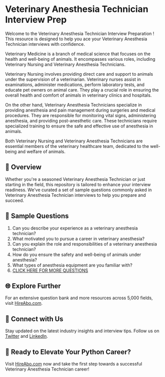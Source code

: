 # Veterinary Anesthesia Technician Interview Prep

Welcome to the Veterinary Anesthesia Technician Interview Preparation ! This resource is designed to help you ace your Veterinary Anesthesia Technician interviews with confidence.

Veterinary Medicine is a branch of medical science that focuses on the health and well-being of animals. It encompasses various roles, including Veterinary Nursing and Veterinary Anesthesia Technicians. 

Veterinary Nursing involves providing direct care and support to animals under the supervision of a veterinarian. Veterinary nurses assist in examinations, administer medications, perform laboratory tests, and educate pet owners on animal care. They play a crucial role in ensuring the overall health and comfort of animals in veterinary clinics and hospitals.

On the other hand, Veterinary Anesthesia Technicians specialize in providing anesthesia and pain management during surgeries and medical procedures. They are responsible for monitoring vital signs, administering anesthesia, and providing post-anesthetic care. These technicians require specialized training to ensure the safe and effective use of anesthesia in animals.

Both Veterinary Nursing and Veterinary Anesthesia Technicians are essential members of the veterinary healthcare team, dedicated to the well-being and welfare of animals.

## 🚀 Overview

Whether you're a seasoned Veterinary Anesthesia Technician or just starting in the field, this repository is tailored to enhance your interview readiness. We've curated a set of sample questions commonly asked in Veterinary Anesthesia Technician interviews to help you prepare and succeed.

## 📝 Sample Questions

1. Can you describe your experience as a veterinary anesthesia technician?
2. What motivated you to pursue a career in veterinary anesthesia?
3. Can you explain the role and responsibilities of a veterinary anesthesia technician?
4. How do you ensure the safety and well-being of animals under anesthesia?
5. What types of anesthesia equipment are you familiar with?
6. [CLICK HERE FOR MORE QUESTIONS](https://hireabo.com/job/24_1_38/Veterinary%20Anesthesia%20Technician)

## 🌐 Explore Further

For an extensive question bank and more resources across 5,000 fields, visit [HireAbo.com](https://www.hireabo.com).

## 📱 Connect with Us

Stay updated on the latest industry insights and interview tips. Follow us on [Twitter](https://twitter.com/hireabo) and [LinkedIn](https://www.linkedin.com/in/hire-abo-3609972a8/).

## 🚀 Ready to Elevate Your Python Career?

Visit [HireAbo.com](https://www.hireabo.com) now and take the first step towards a successful Veterinary Anesthesia Technician career!